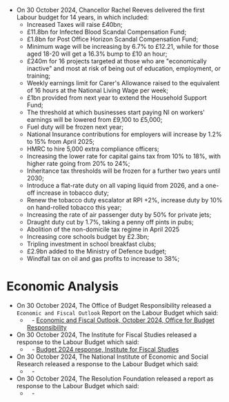 - On 30 October 2024, Chancellor Rachel Reeves delivered the first Labour budget for 14 years, in which included:
	- Increased Taxes will raise £40bn;
	- £11.8bn for Infected Blood Scandal Compensation Fund;
	- £1.8bn for Post Office Horizon Scandal Compensation Fund;
	- Minimum wage will be increasing by 6.7% to £12.21, while for those aged 18-20 will get a 16.3% bump to £10 an hour;
	- £240m for 16 projects targeted at those who are "economically inactive" and most at risk of being out of education, employment, or training;
	- Weekly earnings limit for Carer's Allowance raised to the equivalent of 16 hours at the National Living Wage per week;
	- £1bn provided from next year to extend the Household Support Fund;
	- The threshold at which businesses start paying NI on workers' earnings will be lowered from £9,100 to £5,000;
	- Fuel duty will be frozen next year;
	- National Insurance contributions for employers will increase by 1.2% to 15% from April 2025;
	- HMRC to hire 5,000 extra compliance officers;
	- Increasing the lower rate for capital gains tax from 10% to 18%, with higher rate going from 20% to 24%;
	- Inheritance tax thresholds will be frozen for a further two years until 2030;
	- Introduce a flat-rate duty on all vaping liquid from 2026, and a one-off increase in tobacco duty;
	- Renew the tobacco duty escalator at RPI +2%, increase duty by 10% on hand-rolled tobacco this year;
	- Increasing the rate of air passenger duty by 50% for private jets;
	- Draught duty cut by 1.7%, taking a penny off pints in pubs;
	- Abolition of the non-domicile tax regime in April 2025
	- Increasing core schools budget by £2.3bn;
	- Tripling investment in school breakfast clubs;
	- £2.9bn added to the Ministry of Defence budget;
	- Windfall tax on oil and gas profits to increase to 38%;
# Economic Analysis
- On 30 October 2024, The Office of Budget Responsibility released a `Economic and Fiscal Outlook` Report on the Labour Budget which said:
	- ` ` - [Economic and Fiscal Outlook, October 2024, Office for Budget Responsibility]()
- On 30 October 2024, The Institute for Fiscal Studies released a response to the Labour Budget which said:
	- ` ` - [ Budget 2024 response, Institute for Fiscal Studies]()
- On 30 October 2024, The National Institute of Economic and Social Research released a response to the Labour Budget which said:
	- ` ` - []()
- On 30 October 2024, The Resolution Foundation released a report as response to the Labour Budget which said:
	- ` ` - []()